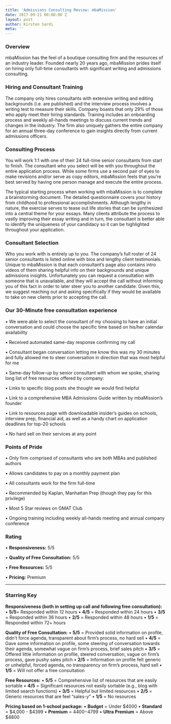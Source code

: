 ```yaml
---
title: 'Admissions Consulting Review: mbaMission'
date: 2017-09-21 00:00:00 Z
layout: post
author: Kirsten Sardi
meta: ''
--- 
```


### **Overview**
mbaMission has the feel of a boutique consulting firm and the resources of an industry leader. Founded nearly 20 years ago, mbaMission prides itself on hiring only full-time consultants with significant writing and admissions consulting. 

### **Hiring and Consultant Training**
The company only hires consultants with extensive writing and editing backgrounds (i.e. are published) and the interview process involves a writing test to measure their skills. Company boasts that only 29% of those who apply meet their hiring standards. Training includes an onboarding process and weekly all-hands meetings to discuss current trends and changes in the industry.  The firm also uniquely gathers the entire company for an annual three-day conference to gain insights directly from current admissions officers. 

### **Consulting Process**
You will work 1:1 with one of their 24 full-time senior consultants from start to finish.  The consultant who you select will be with you throughout the entire application process. While some firms use a second pair of eyes to make revisions and/or serve as copy editors, mbaMission feels that you’re best served by having one person manage and execute the entire process. 

The typical starting process when working with mbaMission is to complete a brainstorming document. The detailed questionnaire covers your history from childhood to professional accomplishments. Although lengthy in nature, the exercise serves to tease out life stories that can be synthesized into a central theme for your essays. Many clients attribute the process to vastly improving their essay writing and in turn, the consultant is better able to identify the uniqueness of your candidacy so it can be highlighted throughout your application.  

### **Consultant Selection**
Who you work with is entirely up to you.  The company’s full roster of 24 senior consultants is listed online with bios and lengthy client testimonials. Unique to mbaMission is that each consultant’s page also contains intro videos of them sharing helpful info on their backgrounds and unique admissions insights.  Unfortunately you can request a consultation with someone that is unavailable, and they will accept the call without informing you of this fact in order to later steer you to another candidate. Given this, we suggest reaching out and asking specifically if they would be available to take on new clients prior to accepting the call.

### **Our 30-Minute free consultation experience**

•	We were able to select the consultant of my choosing to have an initial conversation and could choose the specific time based on his/her calendar availability

•	Received automated same-day response confirming my call 

•	Consultant began conversation letting me know this was my 30 minutes and fully allowed me to steer conversation in direction that was most helpful for me

•	Same-day follow-up by senior consultant with whom we spoke, sharing long list of free resources offered by company:

•	Links to specific blog posts she thought we would find helpful

•	Link to a comprehensive MBA Admissions Guide written by mbaMission’s founder

•	Link to resources page with downloadable insider’s guides on schools, interview prep, financial aid, as well as a handy chart on application deadlines for top-20 schools

•	No hard sell on their services at any point

### **Points of Pride**
•	Only firm comprised of consultants who are both MBAs and published authors

•	Allows candidates to pay on a monthly payment plan

•	All consultants work for the firm full-time

•	Recommended by Kaplan, Manhattan Prep (though they pay for this privilege) 

•	Most 5 Star reviews on GMAT Club

•	Ongoing training including weekly all-hands meeting and annual company conference


### **Rating**

•	**Responsiveness:**	5/5

•	**Quality of Free Consultation:**	5/5

•	**Free Resources:**	5/5

•	**Pricing:** Premium


-------------------------------------------------------------------------------------------------------------------------------------

### **Starring Key**

**Responsiveness (both in setting up call and following free consultation):**
• **5/5**= Responded within 12 hours
• **4/5** = Responded within 24 hours
• **3/5** = Responded within 36 hours
• **2/5** = Responded within 48 hours
• **1/5** = Responded within 72+ hours

**Quality of Free Consultation:**
• **5/5** = Provided solid information on profile, didn’t force agenda, transparent about firm’s process, no hard sell
• **4/5** = Gave some information on profile, some steering of conversation towards their agenda, somewhat vague on firm’s process, brief sales pitch
• **3/5** = Offered little information on profile, steered conversation, vague on firm’s process, gave pushy sales pitch
• **2/5** = Information on profile felt generic or unhelpful, forced agenda, no transparency on firm’s process, hard sell
• **1/5** = Will not offer a free consultation

**Free Resources:**
• **5/5** = Comprehensive list of resources that are easily sortable
• **4/5** = Significant resources not easily sortable (e.g., blog with limited search functions)
• **3/5** = Helpful but limited resources
• **2/5** = Generic resources that are feel “sales-y”
• **1/5** = No resources

**Pricing based on 1-school package:**
• **Budget** = Under $4000
• **Standard** = $4,000 - $4399
• **Premium** = $4400-$4799
• **Ultra Premium** = Above $4800


